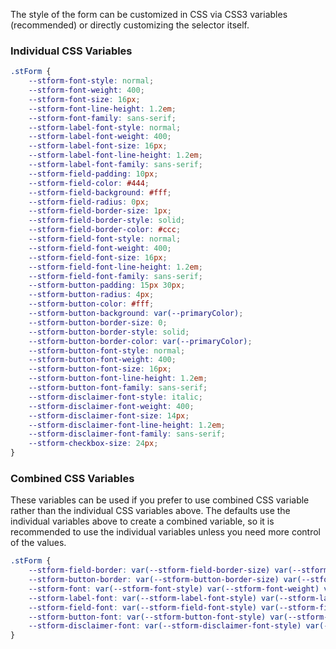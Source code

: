 The style of the form can be customized in CSS via CSS3 variables (recommended) or directly customizing the selector itself.

### Individual CSS Variables

```css
.stForm {
	--stform-font-style: normal;
	--stform-font-weight: 400;
	--stform-font-size: 16px;
	--stform-font-line-height: 1.2em;
	--stform-font-family: sans-serif;
	--stform-label-font-style: normal;
	--stform-label-font-weight: 400;
	--stform-label-font-size: 16px;
	--stform-label-font-line-height: 1.2em;
	--stform-label-font-family: sans-serif;
	--stform-field-padding: 10px;
	--stform-field-color: #444;
	--stform-field-background: #fff;
	--stform-field-radius: 0px;
	--stform-field-border-size: 1px;
	--stform-field-border-style: solid;
	--stform-field-border-color: #ccc;
	--stform-field-font-style: normal;
	--stform-field-font-weight: 400;
	--stform-field-font-size: 16px;
	--stform-field-font-line-height: 1.2em;
	--stform-field-font-family: sans-serif;
	--stform-button-padding: 15px 30px;
	--stform-button-radius: 4px;
	--stform-button-color: #fff;
	--stform-button-background: var(--primaryColor);
	--stform-button-border-size: 0;
	--stform-button-border-style: solid;
	--stform-button-border-color: var(--primaryColor);
	--stform-button-font-style: normal;
	--stform-button-font-weight: 400;
	--stform-button-font-size: 16px;
	--stform-button-font-line-height: 1.2em;
	--stform-button-font-family: sans-serif;
	--stform-disclaimer-font-style: italic;
	--stform-disclaimer-font-weight: 400;
	--stform-disclaimer-font-size: 14px;
	--stform-disclaimer-font-line-height: 1.2em;
	--stform-disclaimer-font-family: sans-serif;
	--stform-checkbox-size: 24px;
}
```

### Combined CSS Variables

These variables can be used if you prefer to use combined CSS variable rather than the individual CSS variables above.  The defaults use the individual variables above to create a combined variable, so it is recommended to use the individual variables unless you need more control of the values.

```css
.stForm {
	--stform-field-border: var(--stform-field-border-size) var(--stform-field-border-style) var(--stform-field-border-color);
	--stform-button-border: var(--stform-button-border-size) var(--stform-button-border-style) var(--stform-button-border-color);
	--stform-font: var(--stform-font-style) var(--stform-font-weight) var(--stform-font-size) / var(--stform-font-line-heigh	(--stform-font-family);
	--stform-label-font: var(--stform-label-font-style) var(--stform-label-font-weight) var(--stform-label-font-size)	(--stform-label-font-line-height) var(--stform-label-font-family);
	--stform-field-font: var(--stform-field-font-style) var(--stform-field-font-weight) var(--stform-field-font-size)	(--stform-field-font-line-height) var(--stform-field-font-family);
	--stform-button-font: var(--stform-button-font-style) var(--stform-button-font-weight) var(--stform-button-font-size)	(--stform-button-font-line-height) var(--stform-button-font-family);
	--stform-disclaimer-font: var(--stform-disclaimer-font-style) var(--stform-disclaimer-font-weight) var(--stform-disclaimer-font-size)	(--stform-disclaimer-font-line-height) var(--stform-disclaimer-font-family);
}

```